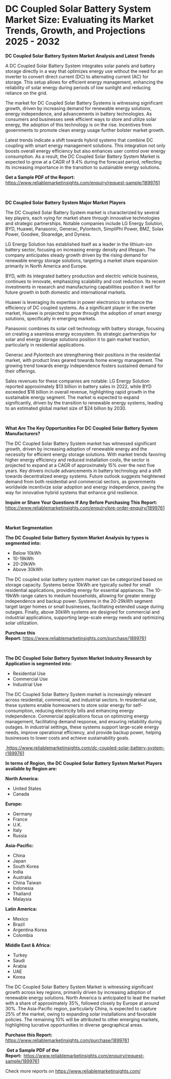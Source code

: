<p><h1>DC Coupled Solar Battery System Market Size: Evaluating its Market Trends, Growth, and Projections 2025 - 2032</h1></p><p><strong>DC Coupled Solar Battery System Market Analysis and Latest Trends</strong></p>
<p><p>A DC Coupled Solar Battery System integrates solar panels and battery storage directly in a way that optimizes energy use without the need for an inverter to convert direct current (DC) to alternating current (AC) for storage. This setup allows for efficient energy management, enhancing the reliability of solar energy during periods of low sunlight and reducing reliance on the grid. </p><p>The market for DC Coupled Solar Battery Systems is witnessing significant growth, driven by increasing demand for renewable energy solutions, energy independence, and advancements in battery technologies. As consumers and businesses seek efficient ways to store and utilize solar energy, the adoption of this technology is on the rise. Incentives from governments to promote clean energy usage further bolster market growth.</p><p>Latest trends indicate a shift towards hybrid systems that combine DC coupling with smart energy management solutions. This integration not only boosts overall energy efficiency but also enhances user control over energy consumption. As a result, the DC Coupled Solar Battery System Market is expected to grow at a CAGR of 9.4% during the forecast period, reflecting its increasing importance in the transition to sustainable energy solutions.</p></p>
<p><strong>Get a Sample PDF of the Report:&nbsp;</strong> <a href="https://www.reliablemarketinsights.com/enquiry/request-sample/1899761?utm_campaign=2885&utm_medium=2&utm_source=Github&utm_content=ia&utm_term=07042025&utm_id=dc-coupled-solar-battery-system">https://www.reliablemarketinsights.com/enquiry/request-sample/1899761</a></p>
<p>&nbsp;</p>
<p><strong>DC Coupled Solar Battery System Major Market Players</strong></p>
<p><p>The DC Coupled Solar Battery System market is characterized by several key players, each vying for market share through innovative technologies and strategic partnerships. Notable companies include LG Energy Solution, BYD, Huawei, Panasonic, Generac, Pylontech, SimpliPhi Power, BMZ, Solax Power, Goodwe, Sloaredge, and Dyness.</p><p>LG Energy Solution has established itself as a leader in the lithium-ion battery sector, focusing on increasing energy density and lifespan. The company anticipates steady growth driven by the rising demand for renewable energy storage solutions, targeting a market share expansion primarily in North America and Europe.</p><p>BYD, with its integrated battery production and electric vehicle business, continues to innovate, emphasizing scalability and cost reduction. Its recent investments in research and manufacturing capabilities position it well for future growth in both domestic and international markets.</p><p>Huawei is leveraging its expertise in power electronics to enhance the efficiency of DC coupled systems. As a significant player in the inverter market, Huawei is projected to grow through the adoption of smart energy solutions, specifically in emerging markets.</p><p>Panasonic combines its solar cell technology with battery storage, focusing on creating a seamless energy ecosystem. Its strategic partnerships for solar and energy storage solutions position it to gain market traction, particularly in residential applications.</p><p>Generac and Pylontech are strengthening their positions in the residential market, with product lines geared towards home energy management. The growing trend towards energy independence fosters sustained demand for their offerings.</p><p>Sales revenues for these companies are notable: LG Energy Solution reported approximately $13 billion in battery sales in 2022, while BYD exceeded $18 billion in overall revenue, highlighting rapid growth in the sustainable energy segment. The market is expected to expand significantly, driven by the transition to renewable energy systems, leading to an estimated global market size of $24 billion by 2030.</p></p>
<p>&nbsp;</p>
<p><strong>What Are The Key Opportunities For DC Coupled Solar Battery System Manufacturers?</strong></p>
<p><p>The DC Coupled Solar Battery System market has witnessed significant growth, driven by increasing adoption of renewable energy and the necessity for efficient energy storage solutions. With market trends favoring higher energy efficiency and reduced installation costs, the sector is projected to expand at a CAGR of approximately 15% over the next five years. Key drivers include advancements in battery technology and a shift towards decentralized energy systems. Future outlook suggests heightened demand from both residential and commercial sectors, as governments worldwide incentivize solar adoption and energy independence, paving the way for innovative hybrid systems that enhance grid resilience.</p></p>
<p><strong>Inquire or Share Your Questions If Any Before Purchasing This Report:</strong> <a href="https://www.reliablemarketinsights.com/enquiry/pre-order-enquiry/1899761?utm_campaign=2885&utm_medium=2&utm_source=Github&utm_content=ia&utm_term=07042025&utm_id=dc-coupled-solar-battery-system">https://www.reliablemarketinsights.com/enquiry/pre-order-enquiry/1899761</a></p>
<p>&nbsp;</p>
<p><strong>Market Segmentation</strong></p>
<p><strong>The DC Coupled Solar Battery System Market Analysis by types is segmented into:</strong></p>
<p><ul><li>Below 10kWh</li><li>10-19kWh</li><li>20-29kWh</li><li>Above 30kWh</li></ul></p>
<p><p>The DC coupled solar battery system market can be categorized based on storage capacity. Systems below 10kWh are typically suited for small residential applications, providing energy for essential appliances. The 10-19kWh range caters to medium households, allowing for greater energy independence and backup power. Systems in the 20-29kWh segment target larger homes or small businesses, facilitating extended usage during outages. Finally, above 30kWh systems are designed for commercial and industrial applications, supporting large-scale energy needs and optimizing solar utilization.</p></p>
<p><strong>Purchase this Report:&nbsp;</strong><a href="https://www.reliablemarketinsights.com/purchase/1899761?utm_campaign=2885&utm_medium=2&utm_source=Github&utm_content=ia&utm_term=07042025&utm_id=dc-coupled-solar-battery-system">https://www.reliablemarketinsights.com/purchase/1899761</a></p>
<p>&nbsp;</p>
<p><strong>The DC Coupled Solar Battery System Market Industry Research by Application is segmented into:</strong></p>
<p><ul><li>Residential Use</li><li>Commercial Use</li><li>Industrial Use</li></ul></p>
<p><p>The DC Coupled Solar Battery System market is increasingly relevant across residential, commercial, and industrial sectors. In residential use, these systems enable homeowners to store solar energy for self-consumption, reducing electricity bills and enhancing energy independence. Commercial applications focus on optimizing energy management, facilitating demand response, and ensuring reliability during outages. In industrial settings, these systems support large-scale energy needs, improve operational efficiency, and provide backup power, helping businesses to lower costs and achieve sustainability goals.</p></p>
<p><a href="https://www.reliablemarketinsights.com/dc-coupled-solar-battery-system-r1899761?utm_campaign=2885&utm_medium=2&utm_source=Github&utm_content=ia&utm_term=07042025&utm_id=dc-coupled-solar-battery-system">&nbsp;https://www.reliablemarketinsights.com/dc-coupled-solar-battery-system-r1899761</a></p>
<p><strong>In terms of Region, the DC Coupled Solar Battery System Market Players available by Region are:</strong></p>
<p>
    <p> <strong> North America: </strong>
        <ul>
            <li>United States</li>
            <li>Canada</li>
        </ul>
        </p> 
    <p> <strong> Europe: </strong>
        <ul>
            <li>Germany</li>
            <li>France</li>
            <li>U.K.</li>
            <li>Italy</li>
            <li>Russia</li>
        </ul>
        </p> 
    <p> <strong> Asia-Pacific: </strong>
        <ul>
            <li>China</li>
            <li>Japan</li>
            <li>South Korea</li>
            <li>India</li>
            <li>Australia</li>
            <li>China Taiwan</li>
            <li>Indonesia</li>
            <li>Thailand</li>
            <li>Malaysia</li>
        </ul>
        </p> 
    <p> <strong> Latin America: </strong>
        <ul>
            <li>Mexico</li>
            <li>Brazil</li>
            <li>Argentina Korea</li>
            <li>Colombia</li>
        </ul>
        </p> 
    <p> <strong> Middle East & Africa: </strong>
        <ul>
            <li>Turkey</li>
            <li>Saudi</li>
            <li>Arabia</li>
            <li>UAE</li>
            <li>Korea</li>
        </ul>
    </p>
    </p>
<p><p>The DC Coupled Solar Battery System Market is witnessing significant growth across key regions, primarily driven by increasing adoption of renewable energy solutions. North America is anticipated to lead the market with a share of approximately 35%, followed closely by Europe at around 30%. The Asia-Pacific region, particularly China, is expected to capture 25% of the market, owing to expanding solar installations and favorable policies. The remaining 10% will be attributed to other emerging markets, highlighting lucrative opportunities in diverse geographical areas.</p></p>
<p><strong>Purchase this Report: </strong><a href="https://www.reliablemarketinsights.com/purchase/1899761?utm_campaign=2885&utm_medium=2&utm_source=Github&utm_content=ia&utm_term=07042025&utm_id=dc-coupled-solar-battery-system">https://www.reliablemarketinsights.com/purchase/1899761</a></p>
<p>&nbsp;<strong>Get a Sample PDF of the Report:&nbsp;&nbsp;</strong><a href="https://www.reliablemarketinsights.com/enquiry/request-sample/1899761?utm_campaign=2885&utm_medium=2&utm_source=Github&utm_content=ia&utm_term=07042025&utm_id=dc-coupled-solar-battery-system">https://www.reliablemarketinsights.com/enquiry/request-sample/1899761</a></p>
<p><strong></strong></p>
<p>Check more reports on <a href="https://www.reliablemarketinsights.com/?utm_campaign=2885&utm_medium=2&utm_source=Github&utm_content=ia&utm_term=07042025&utm_id=dc-coupled-solar-battery-system">https://www.reliablemarketinsights.com/</a></p>